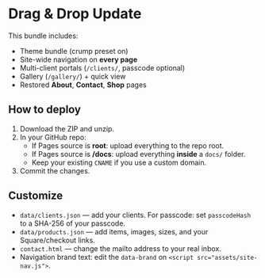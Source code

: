 # Drag & Drop Update

This bundle includes:
- Theme bundle (crump preset on)
- Site-wide navigation on **every page**
- Multi-client portals (`/clients/`, passcode optional)
- Gallery (`/gallery/`) + quick view
- Restored **About**, **Contact**, **Shop** pages

## How to deploy
1. Download the ZIP and unzip.
2. In your GitHub repo:
   - If Pages source is **root**: upload everything to the repo root.
   - If Pages source is **/docs**: upload everything **inside** a `docs/` folder.
   - Keep your existing `CNAME` if you use a custom domain.
3. Commit the changes.

## Customize
- `data/clients.json` — add your clients. For passcode: set `passcodeHash` to a SHA-256 of your passcode.
- `data/products.json` — add items, images, sizes, and your Square/checkout links.
- `contact.html` — change the mailto address to your real inbox.
- Navigation brand text: edit the `data-brand` on `<script src="assets/site-nav.js">`.


